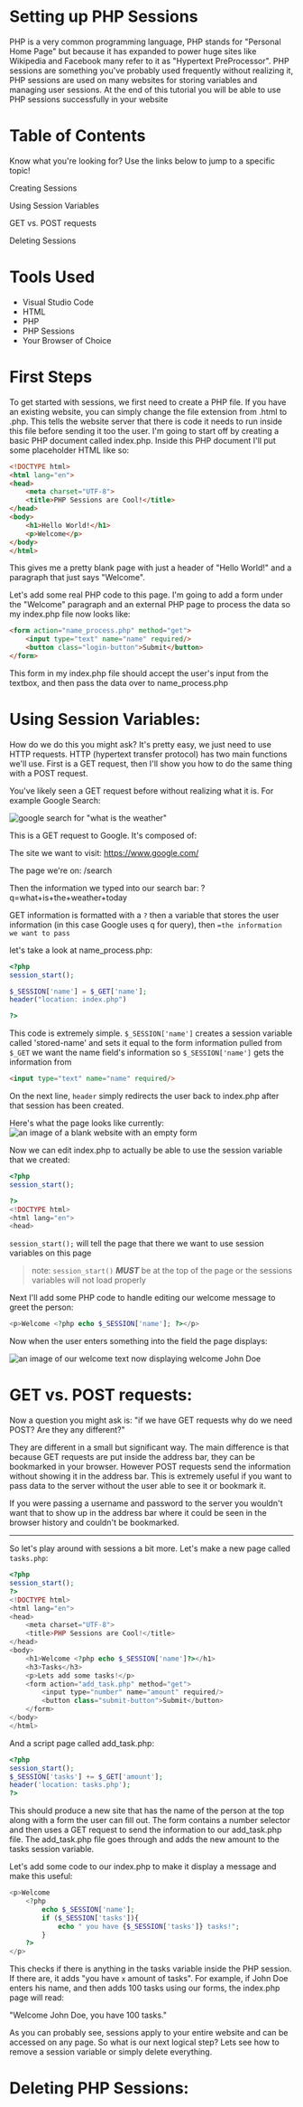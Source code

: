 # Setting up PHP Sessions
PHP is a very common programming language, PHP stands for "Personal Home Page" but because it has expanded to power huge sites like Wikipedia and Facebook many refer to it as "Hypertext PreProcessor". PHP sessions are something you've probably used frequently without realizing it, PHP sessions are used on many websites for storing variables and managing user sessions. At the end of this tutorial you will be able to use PHP sessions successfully in your website

# Table of Contents
Know what you're looking for? Use the links below to jump to a specific topic!

Creating Sessions

Using Session Variables

GET vs. POST requests

Deleting Sessions
<!-- TODO: Make these actual links-->

# Tools Used
- Visual Studio Code
- HTML
- PHP
- PHP Sessions
- Your Browser of Choice

# First Steps
To get started with sessions, we first need to create a PHP file. If you have an existing website, you can simply change the file extension from .html to .php. This tells the website server that there is code it needs to run inside this file before sending it too the user. I'm going to start off by creating a basic PHP document called index.php. Inside this PHP document I'll put some placeholder HTML like so:
```html
<!DOCTYPE html>
<html lang="en">
<head>
    <meta charset="UTF-8">
    <title>PHP Sessions are Cool!</title>
</head>
<body>
    <h1>Hello World!</h1>
    <p>Welcome</p>
</body>
</html>
```
This gives me a pretty blank page with just a header of "Hello World!" and a paragraph that just says "Welcome".

Let's add some real PHP code to this page. I'm going to add a form under the "Welcome" paragraph and an external PHP page to process the data so my index.php file now looks like:

```html
<form action="name_process.php" method="get">
    <input type="text" name="name" required/>
    <button class="login-button">Submit</button>
</form>
```
This form in my index.php file should accept the user's input from the textbox, and then pass the data over to name_process.php
# Using Session Variables:
How do we do this you might ask? It's pretty easy, we just need to use HTTP requests. HTTP (hypertext transfer protocol) has two main functions we'll use. First is a GET request, then I'll show you how to do the same thing with a POST request.

You've likely seen a GET request before without realizing what it is. For example Google Search:

![google search for "what is the weather"](/images/googleSearch.png)

This is a GET request to Google. It's composed of:

The site we want to visit: https://www.google.com/

The page we're on: /search

Then the information we typed into our search bar: ?q=what+is+the+weather+today

GET information is formatted with a `?` then a variable that stores the user information (in this case Google uses q for query), then `=the information we want to pass`

let's take a look at name_process.php:
```php
<?php 
session_start();

$_SESSION['name'] = $_GET['name'];
header("location: index.php")

?>
```
This code is extremely simple. `$_SESSION['name']` creates a session variable called 'stored-name' and sets it equal to the form information pulled from `$_GET` we want the name field's information so `$_SESSION['name']` gets the information from 
```html
<input type="text" name="name" required/>
```
On the next line, `header` simply redirects the user back to index.php after that session has been created.

Here's what the page looks like currently:
![an image of a blank website with an empty form](/images/1.png)

Now we can edit index.php to actually be able to use the session variable that we created:
```php
<?php 
session_start();

?>
<!DOCTYPE html>
<html lang="en">
<head>
```
`session_start();` will tell the page that there we want to use session variables on this page
> note: `session_start()` ***MUST*** be at the top of the page or the sessions variables will not load properly

Next I'll add some PHP code to handle editing our welcome message to greet the person:

```php
<p>Welcome <?php echo $_SESSION['name']; ?></p>
```
Now when the user enters something into the field the page displays:

![an image of our welcome text now displaying welcome John Doe](/images/2.png)


# GET vs. POST requests:
Now a question you might ask is: "if we have GET requests why do we need POST? Are they any different?"

They are different in a small but significant way. The main difference is that because GET requests are put inside the address bar, they can be bookmarked in your browser. However POST requests send the information without showing it in the address bar. This is extremely useful if you want to pass data to the server without the user able to see it or bookmark it.

If you were passing a username and password to the server you wouldn't want that to show up in the address bar where it could be seen in the browser history and couldn't be bookmarked.

---
So let's play around with sessions a bit more. Let's make a new page called `tasks.php`:
```php
<?php 
session_start();
?>
<!DOCTYPE html>
<html lang="en">
<head>
    <meta charset="UTF-8">
    <title>PHP Sessions are Cool!</title>
</head>
<body>
    <h1>Welcome <?php echo $_SESSION['name']?></h1>
    <h3>Tasks</h3>
    <p>Lets add some tasks!</p>
    <form action="add_task.php" method="get">
        <input type="number" name="amount" required/>
        <button class="submit-button">Submit</button>
    </form>
</body>
</html>
```
And a script page called add_task.php:
```php
<?php
session_start();
$_SESSION['tasks'] += $_GET['amount'];
header('location: tasks.php');
?>
```
This should produce a new site that has the name of the person at the top along with a form the user can fill out. The form contains a number selector and then uses a GET request to send the information to our add_task.php file. The add_task.php file goes through and adds the new amount to the tasks session variable.

Let's add some code to our index.php to make it display a message and make this useful:

```php
<p>Welcome 
    <?php 
        echo $_SESSION['name']; 
        if ($_SESSION['tasks']){
            echo " you have {$_SESSION['tasks']} tasks!"; 
        }
    ?>
</p>
```
This checks if there is anything in the tasks variable inside the PHP session. If there are, it adds "you have `x` amount of tasks". For example, if John Doe enters his name, and then adds 100 tasks using our forms, the index.php page will read:

"Welcome John Doe, you have 100 tasks."

As you can probably see, sessions apply to your entire website and can be accessed on any page. So what is our next logical step? Lets see how to remove a session variable or simply delete everything.

# Deleting PHP Sessions: